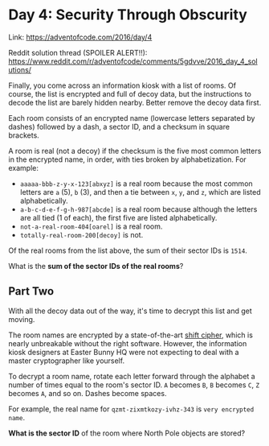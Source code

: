 # Day 4: Security Through Obscurity
Link: https://adventofcode.com/2016/day/4

Reddit solution thread (SPOILER ALERT!!):
https://www.reddit.com/r/adventofcode/comments/5gdvve/2016_day_4_solutions/

Finally, you come across an information kiosk with a list of rooms. Of course,
the list is encrypted and full of decoy data, but the instructions to decode
the list are barely hidden nearby. Better remove the decoy data first.

Each room consists of an encrypted name (lowercase letters separated by dashes)
followed by a dash, a sector ID, and a checksum in square brackets.

A room is real (not a decoy) if the checksum is the five most common letters in
the encrypted name, in order, with ties broken by alphabetization. For example:

* `aaaaa-bbb-z-y-x-123[abxyz]` is a real room because the most common letters
are `a` (5), `b` (3), and then a tie between `x`, `y`, and `z`, which are
listed alphabetically.
* `a-b-c-d-e-f-g-h-987[abcde]` is a real room because although the letters are
all tied (1 of each), the first five are listed alphabetically.
* `not-a-real-room-404[oarel]` is a real room.
* `totally-real-room-200[decoy]` is not.

Of the real rooms from the list above, the sum of their sector IDs is `1514`.

What is the **sum of the sector IDs of the real rooms**?

## Part Two

With all the decoy data out of the way, it's time to decrypt this list and get
moving.

The room names are encrypted by a state-of-the-art
[shift cipher](https://en.wikipedia.org/wiki/Caesar_cipher), which is nearly
unbreakable without the right software. However, the information kiosk
designers at Easter Bunny HQ were not expecting to deal with a master
cryptographer like yourself.

To decrypt a room name, rotate each letter forward through the alphabet a
number of times equal to the room's sector ID. `A` becomes `B`, `B` becomes
`C`, `Z` becomes `A`, and so on. Dashes become spaces.

For example, the real name for `qzmt-zixmtkozy-ivhz-343` is
`very encrypted name`.

**What is the sector ID** of the room where North Pole objects are stored?
